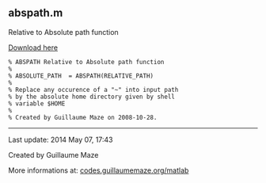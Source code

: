 ## abspath.m ##
Relative to Absolute path function

[Download here](http://guillaumemaze.googlecode.com/svn/trunk/matlab/codes/inout/abspath.m)

```
% ABSPATH Relative to Absolute path function
%
% ABSOLUTE_PATH  = ABSPATH(RELATIVE_PATH)
%
% Replace any occurence of a "~" into input path
% by the absolute home directory given by shell
% variable $HOME
%
% Created by Guillaume Maze on 2008-10-28.
```

---

Last update: 2014 May 07, 17:43

Created by Guillaume Maze

More informations at: [codes.guillaumemaze.org/matlab](http://codes.guillaumemaze.org/matlab)